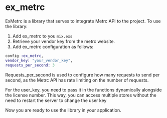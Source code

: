 # ex_metrc
ExMetrc is a library that serves to integrate Metrc API to the project.
To use the library:

1. Add ex_metrc to you `mix.exs`
2. Retrieve your vendor key from the metrc website.
3. Add ex_metrc configuration as follows:
 ```elixir
 config :ex_metrc,
 vendor_key: "your_vendor_key",
 requests_per_second: 3
 ```
Requests_per_second is used to configure how many requests to send per second, as the Metrc API has rate limiting on the number of requests. 

For the user_key, you need to pass it in the functions dynamically alongside the license number.
This way, you can access multiple stores without the need to restart the server to change the user key

Now you are ready to use the library in your application.